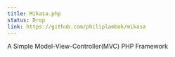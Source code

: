 ```yaml
---
title: Mikasa.php
status: Drop
link: https://github.com/philiplambok/mikasa
---
```

A Simple Model-View-Controller(MVC) PHP Framework
